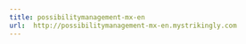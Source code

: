```yaml
---
title: possibilitymanagement-mx-en
url:  http://possibilitymanagement-mx-en.mystrikingly.com
---
```

